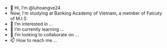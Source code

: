 - 👋 Hi, I’m @luhoangve24
- Now, I'm studying at Banking Academy of Vietnam, a member of Falcuty of M.I.S
- 👀 I’m interested in ...
- 🌱 I’m currently learning ...
- 💞️ I’m looking to collaborate on ...
- 📫 How to reach me ...

<!---
luhoangve24/luhoangve24 is a ✨ special ✨ repository because its `README.md` (this file) appears on your GitHub profile.
You can click the Preview link to take a look at your changes.
--->
